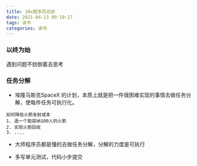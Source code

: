 ```yaml
---
title: 10x程序员总结
date: 2021-04-13 09:19:17
tags: 读书
categories: 读书
---
```


### 以终为始

遇到问题不妨倒着去思考

### 任务分解

- 埃隆马斯克SpaceX 的计划，本质上就是把一件很困难实现的事情去做任务分解，使每件任务可执行化。

```
如何降低火箭发射成本
1. 造一个能容纳100人的火箭
2. 实现火箭回收
3. ....
```

- 大师程序员都是懂的去做任务分解，分解的力度是可执行

- 多写单元测试，代码小步提交

